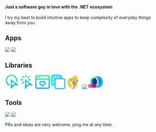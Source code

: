 #### Just a software guy in love with the .NET ecosystem
I try my best to build intuitive apps to keep complexity of everyday things away from you.

## Apps
<a title="RepoZ
A zero-conf git repository hub for Windows and macOS" alt="RepoZ" href="https://github.com/awaescher/RepoZ"><img src="https://github.com/awaescher/RepoZ/blob/master/_res/Icon.png" width="48"/></a> <a title="Fusion++
A modern alternative to the Microsoft Assembly Binding Log Viewer" alt="Fusion++" href="https://github.com/awaescher/Fusion"><img src="https://github.com/awaescher/Fusion/blob/master/_res/app256.png" width="48"/></a>

## Libraries
<a title="FluentDragDrop
The sexiest Drag&Drop for WinForms on this planet." alt="FluentDragDrop" href="https://github.com/awaescher/FluentDragDrop"><img src="https://github.com/awaescher/FluentDragDrop/blob/master/doc/FluentDragDrop.png" width="48"/><a title="FluentDragDrop.Effects
Smooth UI effects to FluentDragDrop" alt="FluentDragDrop.Effects" href="https://github.com/awaescher/FluentDragDrop"><img src="https://github.com/awaescher/FluentDragDrop/blob/master/doc/FluentDragDrop.Effects.png" width="48"/></a> <a title="FluentTransitions
Smooth UI animations & transitions for .NET" alt="FluentTransitions" href="https://github.com/awaescher/FluentTransitions"><img src="https://github.com/awaescher/FluentTransitions/blob/master/doc/FluentTransitions.png" width="48"/></a> <a title="Vibrancy.Forms
Blur and Vibrancy effects for iOS and iPadOS with Xamarin.Forms" alt="Vibrancy.Forms" href="https://github.com/awaescher/Vibrancy.Forms"><img src="https://github.com/awaescher/Vibrancy.Forms/blob/master/docs/Vibrancy.Forms.png" width="48"/></a> <a title="ObviousAwait
Expressive aliases to ConfigureAwait(true) and ConfigureAwait(false)" alt="ObviousAwait" href="https://github.com/awaescher/ObviousAwait"><img src="https://github.com/awaescher/ObviousAwait/blob/master/docs/ObviousAwait.png" width="48"/></a> <a title="quic#
A simple scripting app using an abstracted C# scripting engine with Roslyn, ScriptCs or CodeDom" alt="quic#" href="https://github.com/awaescher/quicsharp"><img src="https://github.com/awaescher/quicsharp/blob/master/app128.png" width="48"/></a> <a title="WinFormsCT
The one and only computer tomographer for Windows Forms user interfaces" alt="WinFormsCT" href="https://github.com/awaescher/WinFormsCT"><img src="https://github.com/awaescher/WinFormsCT/blob/master/_img/AppIcon256.png" width="48"/></a>

## Tools
<a title="PathEd
A deployable tool to add or remove values from the Windows PATH variable" alt="PathEd" href="https://github.com/awaescher/PathEd"><img src="https://github.com/awaescher/PathEd/blob/master/PathEd/app.ico" width="48"/></a> <a title="SendKeys
A deployable tool to send key input per command line." alt="SendKeys" href="https://github.com/awaescher/SendKeys"><img src="https://github.com/awaescher/SendKeys/blob/master/SendKeys/keyboard_key_right.ico" width="48"/></a>

PRs and ideas are very welcome, ping me at any time.
